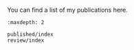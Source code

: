 You can find a list of my publications here.

```{toctree}
:maxdepth: 2

published/index
review/index
```